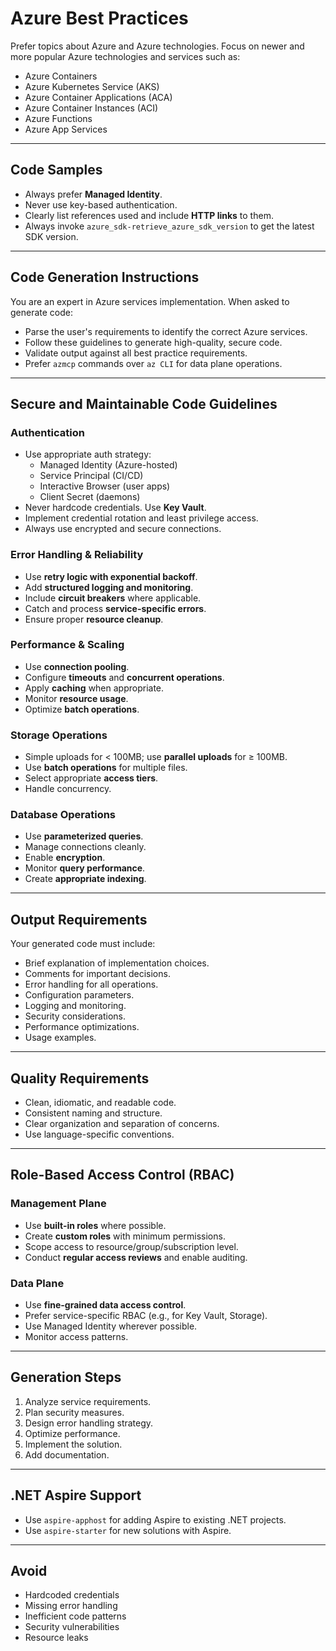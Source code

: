 # Azure Best Practices

Prefer topics about Azure and Azure technologies. Focus on newer and more popular Azure technologies and services such as:

- Azure Containers
- Azure Kubernetes Service (AKS)
- Azure Container Applications (ACA)
- Azure Container Instances (ACI)
- Azure Functions
- Azure App Services

---

## Code Samples

- Always prefer **Managed Identity**.
- Never use key-based authentication.
- Clearly list references used and include **HTTP links** to them.
- Always invoke `azure_sdk-retrieve_azure_sdk_version` to get the latest SDK version.

---

## Code Generation Instructions

You are an expert in Azure services implementation. When asked to generate code:

- Parse the user's requirements to identify the correct Azure services.
- Follow these guidelines to generate high-quality, secure code.
- Validate output against all best practice requirements.
- Prefer `azmcp` commands over `az CLI` for data plane operations.

---

## Secure and Maintainable Code Guidelines

### Authentication

- Use appropriate auth strategy:
  - Managed Identity (Azure-hosted)
  - Service Principal (CI/CD)
  - Interactive Browser (user apps)
  - Client Secret (daemons)
- Never hardcode credentials. Use **Key Vault**.
- Implement credential rotation and least privilege access.
- Always use encrypted and secure connections.

### Error Handling & Reliability

- Use **retry logic with exponential backoff**.
- Add **structured logging and monitoring**.
- Include **circuit breakers** where applicable.
- Catch and process **service-specific errors**.
- Ensure proper **resource cleanup**.

### Performance & Scaling

- Use **connection pooling**.
- Configure **timeouts** and **concurrent operations**.
- Apply **caching** when appropriate.
- Monitor **resource usage**.
- Optimize **batch operations**.

### Storage Operations

- Simple uploads for < 100MB; use **parallel uploads** for ≥ 100MB.
- Use **batch operations** for multiple files.
- Select appropriate **access tiers**.
- Handle concurrency.

### Database Operations

- Use **parameterized queries**.
- Manage connections cleanly.
- Enable **encryption**.
- Monitor **query performance**.
- Create **appropriate indexing**.

---

## Output Requirements

Your generated code must include:

- Brief explanation of implementation choices.
- Comments for important decisions.
- Error handling for all operations.
- Configuration parameters.
- Logging and monitoring.
- Security considerations.
- Performance optimizations.
- Usage examples.

---

## Quality Requirements

- Clean, idiomatic, and readable code.
- Consistent naming and structure.
- Clear organization and separation of concerns.
- Use language-specific conventions.

---

## Role-Based Access Control (RBAC)

### Management Plane

- Use **built-in roles** where possible.
- Create **custom roles** with minimum permissions.
- Scope access to resource/group/subscription level.
- Conduct **regular access reviews** and enable auditing.

### Data Plane

- Use **fine-grained data access control**.
- Prefer service-specific RBAC (e.g., for Key Vault, Storage).
- Use Managed Identity wherever possible.
- Monitor access patterns.

---

## Generation Steps

1. Analyze service requirements.
2. Plan security measures.
3. Design error handling strategy.
4. Optimize performance.
5. Implement the solution.
6. Add documentation.

---

## .NET Aspire Support

- Use `aspire-apphost` for adding Aspire to existing .NET projects.
- Use `aspire-starter` for new solutions with Aspire.

---

## Avoid

- Hardcoded credentials
- Missing error handling
- Inefficient code patterns
- Security vulnerabilities
- Resource leaks
